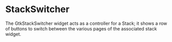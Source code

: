 # StackSwitcher

The GtkStackSwitcher widget acts as a controller for a Stack; it shows a row of buttons to switch between the various pages of the associated stack widget.

